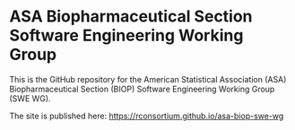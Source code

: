 # ASA Biopharmaceutical Section Software Engineering Working Group

This is the GitHub repository for the American Statistical Association (ASA) Biopharmaceutical Section (BIOP) Software Engineering Working Group (SWE WG).

The site is published here: https://rconsortium.github.io/asa-biop-swe-wg
